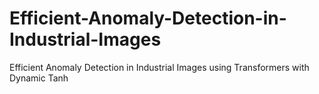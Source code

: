 # Efficient-Anomaly-Detection-in-Industrial-Images
Efficient Anomaly Detection in Industrial Images using Transformers with  Dynamic Tanh
